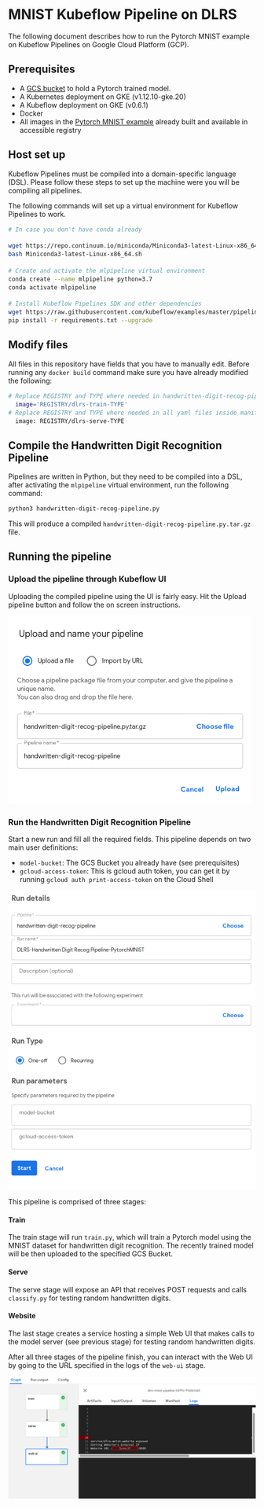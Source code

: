 # MNIST Kubeflow Pipeline on DLRS

The following document describes how to run the Pytorch MNIST example on Kubeflow Pipelines on Google Cloud Platform (GCP).

## Prerequisites

* A [GCS bucket](https://cloud.google.com/storage/) to hold a Pytorch trained model. 
* A Kubernetes deployment on GKE (v1.12.10-gke.20)
* A Kubeflow deployment on GKE (v0.6.1)
* Docker
* All images in the [Pytorch MNIST example](https://github.com/intel/stacks-usecase/tree/master/handwritten_digit_recog) already built and available in accessible registry

## Host set up

Kubeflow Pipelines must be compiled into a domain-specific language (DSL). Please follow these steps to set up the machine were you will be compiling all pipelines.

The following commands will set up a virtual environment for Kubeflow Pipelines to work.

```bash
# In case you don't have conda already

wget https://repo.continuum.io/miniconda/Miniconda3-latest-Linux-x86_64.sh
bash Miniconda3-latest-Linux-x86_64.sh

# Create and activate the mlpipeline virtual environment 
conda create --name mlpipeline python=3.7
conda activate mlpipeline

# Install Kubeflow Pipelines SDK and other dependencies
wget https://raw.githubusercontent.com/kubeflow/examples/master/pipelines/mnist-pipelines/requirements.txt
pip install -r requirements.txt --upgrade
```

## Modify files

All files in this repository have fields that you have to manually edit. Before running any `docker build` command make sure you have already modified the following:

```bash
# Replace REGISTRY and TYPE where needed in handwritten-digit-recog-pipeline.py
  image='REGISTRY/dlrs-train-TYPE'
# Replace REGISTRY and TYPE where needed in all yaml files inside manifests/
  image: REGISTRY/dlrs-serve-TYPE
```

## Compile the Handwritten Digit Recognition Pipeline

Pipelines are written in Python, but they need to be compiled into a DSL, after activating the `mlpipeline` virtual environment, run the following command:

```bash
python3 handwritten-digit-recog-pipeline.py
```

This will produce a compiled `handwritten-digit-recog-pipeline.py.tar.gz` file.

## Running the pipeline

### Upload the pipeline through Kubeflow UI

Uploading the compiled pipeline using the UI is fairly easy. Hit the Upload pipeline button and follow the on screen instructions.

![Upload Pipeline](./img/upload-pipeline.png "Upload Pipeline")

### Run the Handwritten Digit Recognition Pipeline

Start a new run and fill all the required fields.
This pipeline depends on two main user definitions:

* `model-bucket`: The GCS Bucket you already have (see prerequisites)
* `gcloud-access-token`: This is gcloud auth token, you can get it by running `gcloud auth print-access-token` on the Cloud Shell

![Start Run](./img/start-run.png "Start Run")

This pipeline is comprised of three stages:

#### Train

The train stage will run `train.py`, which will train a Pytorch model using the MNIST dataset for handwritten digit recognition. The recently trained model will be then uploaded to the specified GCS Bucket.


#### Serve

The serve stage will expose an API that receives POST requests and calls `classify.py` for testing random handwritten digits.

#### Website

The last stage creates a service hosting a simple Web UI that makes calls to the model server (see previous stage) for testing random handwritten digits.

After all three stages of the pipeline finish, you can interact with the Web UI by going to the URL specified in the logs of the `web-ui` stage.

![Web UI](./img/web-ui-url.png "Web UI")
